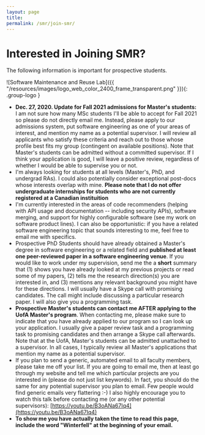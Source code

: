 ```yaml
---
layout: page
title:
permalink: /smr/join-smr/
---
```


<a name="prospective"></a>

# Interested in Joining SMR?

The following information is important for prospective students.

![Software Maintenance and Reuse Lab]({{ "/resources/images/logo_web_color_2400_frame_transparent.png" }}){: .group-logo } 

* **Dec. 27, 2020. Update for Fall 2021 admissions for Master's students:** I am not sure how many MSc students I'll be able to accept for Fall 2021 so please do not directly email me. Instead, please apply to our admissions system, put software engineering as one of your areas of interest, and mention my name as a potential supervisor. I will review all applicants who satisfy these criteria and reach out to those whose profile best fits my group (contingent on available positions). Note that Master's students can be admitted without a committed supervisor. If I think your application is good, I will leave a positive review, regardless of whether I would be able to supervise you or not. 
* I'm always looking for students at all levels (Master's, PhD, and undergrad RAs). I could also potentially consider exceptional post-docs whose interests overlap with mine. **Please note that I do not offer undergraduate internships for students who are not currently registered at a Canadian instituition**
* I'm currently interested in the areas of code recommenders (helping with API usage and documentation -- including security APIs), software merging, and support for highly configurable software (see my work on software product lines). I can also be opportunistic: if you have a related software engineering topic that sounds interesting to me, feel free to email me with specifics.
* Prospective PhD Students should have already obtained a Master's degree in software engineering or a related field and **published at least one peer-reviewed paper in a software engineering venue**. If you would like to work under my supervision, send me the a **short** summary that (1) shows you have already looked at my previous projects or read some of my papers, (2) tells me the research direction(s) you are interested in, and (3) mentions any relevant background you might have for these directions. I will usually have a Skype call with promising candidates. The call might include discussing a particular research paper. I will also give you a programming task.
* **Prospective Master's students can contact me AFTER applying to the UofA Master's program**. When contacting me, please make sure to indicate that you have already applied to our program so I can look up your application. I usually give a paper review task and a programming task to promising candidates and then arrange a Skype call afterwards. Note that at the UofA, Master's students can be admitted unattached to a supervisor. In all cases, I typically review all Master's applications that mention my name as a potential supervisor. 
* If you plan to send a generic, automated email to all faculty members, please take me off your list. If you are going to email me, then at least go through my website and tell me which particular projects are you interested in (please do not just list keywords). In fact, you should do the same for any potential supervisor you plan to email. Few people would find generic emails very flattering :-) I also highly encourage you to watch this talk before contacting me (or any other potential supervisors): [https://youtu.be/B3oANa67Iq4](https://youtu.be/B3oANa67Iq4)
* **To show me you have actually taken the time to read this page, include the word "Winterfell" at the beginning of your email.** 


